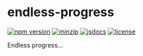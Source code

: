 # endless-progress

[![npm version][npm-version-badge]][npm-version-href]
[![minzip][minzip-badge]][minzip-href]
[![jsdocs][jsdocs-badge]][jsdocs-href]
[![license][license-badge]][license-href]

Endless progress...

<!-- Badge -->
[npm-version-badge]: https://img.shields.io/npm/v/endless-progress?style=flat&color=ddd&labelColor=444
[npm-version-href]: https://www.npmjs.com/package/endless-progress
[minzip-badge]: https://img.shields.io/bundlephobia/minzip/endless-progress?style=flat&color=ddd&labelColor=444&label=minizip
[minzip-href]: https://bundlephobia.com/result?p=endless-progress
[jsdocs-badge]: https://img.shields.io/badge/jsDocs-reference-ddd?style=flat&color=ddd&labelColor=444
[jsdocs-href]: https://www.jsdocs.io/package/endless-progress
[license-badge]: https://img.shields.io/github/license/Lu-Jiejie/endless-progress?style=flat&color=ddd&labelColor=444
[license-href]: https://github.com/Lu-Jiejie/endless-progress/blob/main/LICENSE
